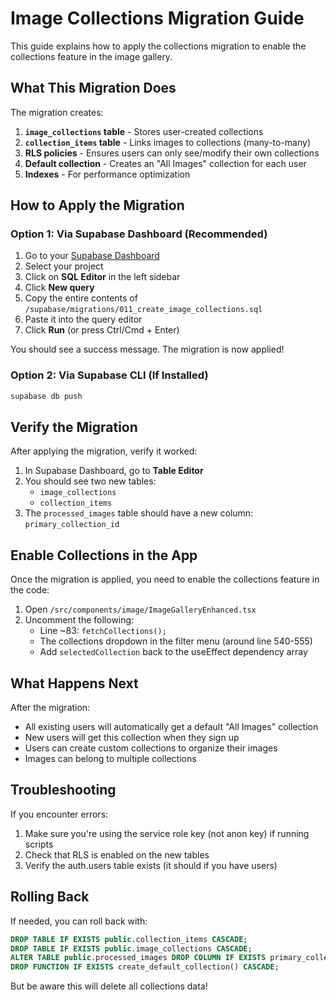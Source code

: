 # Image Collections Migration Guide

This guide explains how to apply the collections migration to enable the collections feature in the image gallery.

## What This Migration Does

The migration creates:
1. **`image_collections` table** - Stores user-created collections
2. **`collection_items` table** - Links images to collections (many-to-many)
3. **RLS policies** - Ensures users can only see/modify their own collections
4. **Default collection** - Creates an "All Images" collection for each user
5. **Indexes** - For performance optimization

## How to Apply the Migration

### Option 1: Via Supabase Dashboard (Recommended)

1. Go to your [Supabase Dashboard](https://supabase.com/dashboard)
2. Select your project
3. Click on **SQL Editor** in the left sidebar
4. Click **New query**
5. Copy the entire contents of `/supabase/migrations/011_create_image_collections.sql`
6. Paste it into the query editor
7. Click **Run** (or press Ctrl/Cmd + Enter)

You should see a success message. The migration is now applied!

### Option 2: Via Supabase CLI (If Installed)

```bash
supabase db push
```

## Verify the Migration

After applying the migration, verify it worked:

1. In Supabase Dashboard, go to **Table Editor**
2. You should see two new tables:
   - `image_collections`
   - `collection_items`
3. The `processed_images` table should have a new column: `primary_collection_id`

## Enable Collections in the App

Once the migration is applied, you need to enable the collections feature in the code:

1. Open `/src/components/image/ImageGalleryEnhanced.tsx`
2. Uncomment the following:
   - Line ~83: `fetchCollections();` 
   - The collections dropdown in the filter menu (around line 540-555)
   - Add `selectedCollection` back to the useEffect dependency array

## What Happens Next

After the migration:
- All existing users will automatically get a default "All Images" collection
- New users will get this collection when they sign up
- Users can create custom collections to organize their images
- Images can belong to multiple collections

## Troubleshooting

If you encounter errors:
1. Make sure you're using the service role key (not anon key) if running scripts
2. Check that RLS is enabled on the new tables
3. Verify the auth.users table exists (it should if you have users)

## Rolling Back

If needed, you can roll back with:

```sql
DROP TABLE IF EXISTS public.collection_items CASCADE;
DROP TABLE IF EXISTS public.image_collections CASCADE;
ALTER TABLE public.processed_images DROP COLUMN IF EXISTS primary_collection_id;
DROP FUNCTION IF EXISTS create_default_collection() CASCADE;
```

But be aware this will delete all collections data!